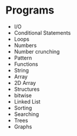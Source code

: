 # Programs

- I/O 
- Conditional Statements
- Loops
- Numbers
- Number crunching
- Pattern
- Functions
- String
- Array
- 2D Array
- Structures
- bitwise
- Linked List
- Sorting
- Searching
- Trees
- Graphs
